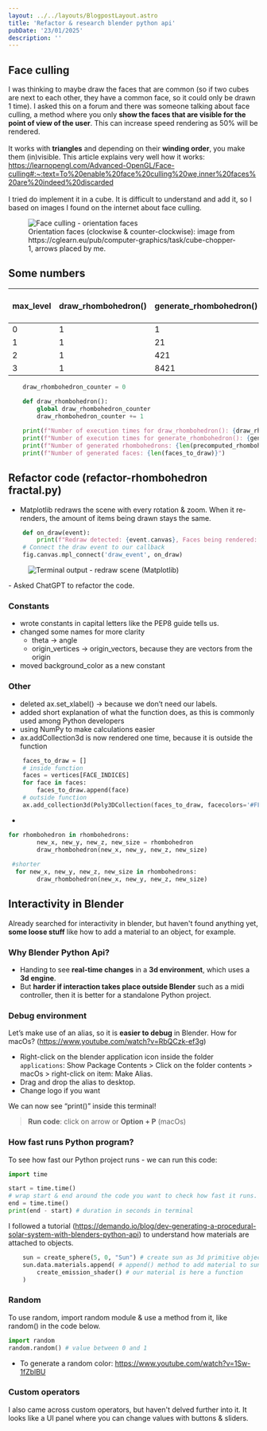 ```yaml
---
layout: ../../layouts/BlogpostLayout.astro
title: 'Refactor & research blender python api'
pubDate: '23/01/2025'
description: ''
---
```

## Face culling
I was thinking to maybe draw the faces that are common (so if two cubes are next to each other, they have a common face, so it could only be drawn 1 time). I asked this on a forum and there was someone talking about face culling, a method where you only **show the faces that are visible for the point of view of the user**. This can increase speed rendering as 50% will be rendered.
\
\
It works with **triangles** and depending on their **winding order**, you make them (in)visible.
This article explains very well how it works: https://learnopengl.com/Advanced-OpenGL/Face-culling#:~:text=To%20enable%20face%20culling%20we,inner%20faces%20are%20indeed%20discarded
\
\
I tried do implement it in a cube. It is difficult to understand and add it, so I based on images I found on the internet about face culling. 
<figure>
  <img src="/cube/face_culling.png" alt="Face culling - orientation faces" title="Orientation faces">
  <figcaption>Orientation faces (clockwise & counter-clockwise): image from https://cglearn.eu/pub/computer-graphics/task/cube-chopper-1, arrows placed by me.</figcaption>
</figure>

## Some numbers
| max_level | draw_rhombohedron() | generate_rhombohedron() | number of rhombohedrons | number of faces |
| --- | --- | --- | --- | --- |
| 0 | 1 | 1 | 1 | 1 | 6 |
| 1 | 1 | 21 | 20 | 120 |
| 2 | 1 | 421 | 400 | 2400 |
| 3 | 1 | 8421 | 8000 | 48000 |
```python
    draw_rhombohedron_counter = 0

    def draw_rhombohedron():
        global draw_rhombohedron_counter
        draw_rhombohedron_counter += 1
    
    print(f"Number of execution times for draw_rhombohedron(): {draw_rhombohedron_counter}")
    print(f"Number of execution times for generate_rhombohedron(): {generate_rhombohedron_counter}")
    print(f"Number of generated rhombohedrons: {len(precomputed_rhombohedrons)}")
    print(f"Number of generated faces: {len(faces_to_draw)}")
```
## Refactor code (refactor-rhombohedron fractal.py)
- Matplotlib redraws the scene with every rotation & zoom. When it re-renders, the amount of items being drawn stays the same.
```python
    def on_draw(event):
        print(f"Redraw detected: {event.canvas}, Faces being rendered: {len(faces_to_draw)}")
    # Connect the draw event to our callback
    fig.canvas.mpl_connect('draw_event', on_draw)
```
<figure>
  <img src="/matplotlib_redraw.png" alt="Terminal output - redraw scene (Matplotlib)" title="Terminal output">
</figure>
- Asked ChatGPT to refactor the code.

### Constants
- wrote constants in capital letters like the PEP8 guide tells us.
- changed some names for more clarity
    - theta → angle
    - origin_vertices → origin_vectors, because they are vectors from the origin
- moved background_color as a new constant

### Other
- deleted ax.set_xlabel() → because we don’t need our labels.
- added short explanation of what the function does, as this is commonly used among Python developers
- using NumPy to make calculations easier
- ax.addCollection3d is now rendered one time, because it is outside the function
```python
    faces_to_draw = []
    # inside function
    faces = vertices[FACE_INDICES]
    for face in faces:
        faces_to_draw.append(face)
    # outside function
    ax.add_collection3d(Poly3DCollection(faces_to_draw, facecolors='#FFF', edgecolors='#2A5D57', alpha=.8))
```
- 
```python
for rhombohedron in rhombohedrons:
        new_x, new_y, new_z, new_size = rhombohedron
        draw_rhombohedron(new_x, new_y, new_z, new_size)
 
 #shorter
  for new_x, new_y, new_z, new_size in rhombohedrons:
        draw_rhombohedron(new_x, new_y, new_z, new_size)
```
## Interactivity in Blender
Already searched for interactivity in blender, but haven't found anything yet, **some loose stuff** like how to add a material to an object, for example.

### Why Blender Python Api?
- Handing to see **real-time changes** in a **3d environment**, which uses a **3d engine**. 
- But **harder if interaction takes place outside Blender** such as a midi controller, then it is better for a standalone Python project.

### Debug environment
Let’s make use of an alias, so it is **easier to debug** in Blender.
How for macOs? (https://www.youtube.com/watch?v=RbQCzk-ef3g)
- Right-click on the blender application icon inside the folder `applications`: Show Package Contents > Click on the folder contents > macOs > right-click on item: Make Alias.
- Drag and drop the alias to desktop.
- Change logo if you want

We can now see “print()” inside this terminal!
> **Run code**: click on arrow or **Option + P** (macOs)

### How fast runs Python program?
To see how fast our Python project runs - we can run this code:
```python
import time

start = time.time()
# wrap start & end around the code you want to check how fast it runs.
end = time.time()
print(end - start) # duration in seconds in terminal
```
I followed a tutorial (https://demando.io/blog/dev-generating-a-procedural-solar-system-with-blenders-python-api) to understand how materials are attached to objects.
```python
    sun = create_sphere(5, 0, "Sun") # create sun as 3d primitive object, in a separate function
    sun.data.materials.append( # append() method to add material to sun
        create_emission_shader() # our material is here a function
    )
```
### Random
To use random, import random module & use a method from it, like random() in the code below.

```python
import random
random.random() # value between 0 and 1
```
- To generate a random color: https://www.youtube.com/watch?v=1Sw-1fZblBU

### Custom operators
I also came across custom operators, but haven't delved further into it. It looks like a UI panel where you can change values with buttons & sliders.